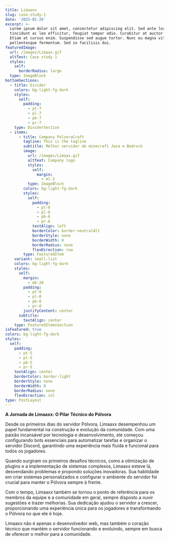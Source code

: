 ```yaml
---
title: Limaaxx
slug: case-study-1
date: '2025-01-26'
excerpt: >-
  Lorem ipsum dolor sit amet, consectetur adipiscing elit. Sed ante lorem,
  tincidunt ac leo efficitur, feugiat tempor odio. Curabitur at auctor sapien.
  Etiam at cursus enim. Suspendisse sed augue tortor. Nunc eu magna vitae lorem
  pellentesque fermentum. Sed in facilisis dui.
featuredImage:
  url: /images/Limaax.gif
  altText: Case study 1
  styles:
    self:
      borderRadius: large
  type: ImageBlock
bottomSections:
  - title: Divider
    colors: bg-light-fg-dark
    styles:
      self:
        padding:
          - pt-7
          - pl-7
          - pb-7
          - pr-7
    type: DividerSection
  - items:
      - title: Company PolvoraCraft
        tagline: This is the tagline
        subtitle: Melhor servidor de minecraft Java e Bedrock
        image:
          url: /images/Limaax.gif
          altText: Company logo
          styles:
            self:
              margin:
                - ml-3
          type: ImageBlock
        colors: bg-light-fg-dark
        styles:
          self:
            padding:
              - pt-6
              - pl-6
              - pb-6
              - pr-6
            textAlign: left
            borderColor: border-neutralAlt
            borderStyle: none
            borderWidth: 0
            borderRadius: none
            flexDirection: row
        type: FeaturedItem
    variant: small-list
    colors: bg-light-fg-dark
    styles:
      self:
        margin:
          - mb-20
        padding:
          - pt-0
          - pl-0
          - pb-0
          - pr-0
        justifyContent: center
      subtitle:
        textAlign: center
    type: FeaturedItemsSection
isFeatured: true
colors: bg-light-fg-dark
styles:
  self:
    padding:
      - pt-5
      - pl-5
      - pb-5
      - pr-5
    textAlign: center
    borderColor: border-light
    borderStyle: none
    borderWidth: 0
    borderRadius: none
    flexDirection: col
type: PostLayout
---
```

**A Jornada de Limaaxx: O Pilar Técnico do Pólvora**

Desde os primeiros dias do servidor Pólvora, Limaaxx desempenhou um papel fundamental na construção e evolução da comunidade. Com uma paixão incansável por tecnologia e desenvolvimento, ele começou configurando bots essenciais para automatizar tarefas e organizar o servidor Discord, garantindo uma experiência mais fluida e funcional para todos os jogadores.

Quando surgiram os primeiros desafios técnicos, como a otimização de plugins e a implementação de sistemas complexos, Limaaxx esteve lá, desvendando problemas e propondo soluções inovadoras. Sua habilidade em criar sistemas personalizados e configurar o ambiente do servidor foi crucial para manter o Pólvora sempre à frente.

Com o tempo, Limaaxx também se tornou o ponto de referência para os membros da equipe e a comunidade em geral, sempre disposto a ouvir sugestões e trazer melhorias. Sua dedicação ajudou o servidor a crescer, proporcionando uma experiência única para os jogadores e transformando o Pólvora no que ele é hoje.

Limaaxx não é apenas o desenvolvedor web, mas também o coração técnico que mantém o servidor funcionando e evoluindo, sempre em busca de oferecer o melhor para a comunidade.



